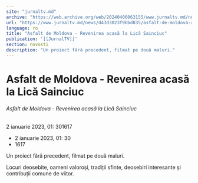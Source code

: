 ```yaml
---
site: "jurnaltv.md"
archive: "https://web.archive.org/web/20240406063155/www.jurnaltv.md/news/d43d3023f9bbd835/asfalt-de-moldova-revenirea-aca-sa-la-lica-sainciuc.html"
url: "https://www.jurnaltv.md/news/d43d3023f9bbd835/asfalt-de-moldova-revenirea-aca-sa-la-lica-sainciuc.html"
language: ro
title: "Asfalt de Moldova - Revenirea acasă la Lică Sainciuc"
publication: '[[JurnalTV]]'
section: novosti
description: "Un proiect fără precedent, filmat pe două maluri."
---
```


# Asfalt de Moldova - Revenirea acasă la Lică Sainciuc

###### Asfalt de Moldova - Revenirea acasă la Lică Sainciuc

2 ianuarie 2023, 01: 301617

- 2 ianuarie 2023, 01: 30
- 1617

Un proiect fără precedent, filmat pe două maluri.

Locuri deosebite, oameni valoroși, tradiții sfinte, deosebiri interesante și contribuții comune de viitor.